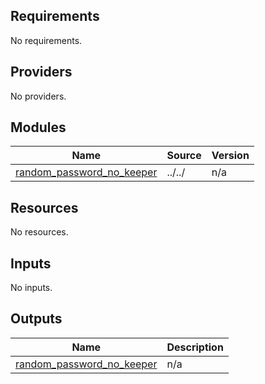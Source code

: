 <!-- BEGINNING OF PRE-COMMIT-TERRAFORM DOCS HOOK -->
## Requirements

No requirements.

## Providers

No providers.

## Modules

| Name | Source | Version |
|------|--------|---------|
| <a name="module_random_password_no_keeper"></a> [random\_password\_no\_keeper](#module\_random\_password\_no\_keeper) | ../../ | n/a |

## Resources

No resources.

## Inputs

No inputs.

## Outputs

| Name | Description |
|------|-------------|
| <a name="output_random_password_no_keeper"></a> [random\_password\_no\_keeper](#output\_random\_password\_no\_keeper) | n/a |

<!-- END OF PRE-COMMIT-TERRAFORM DOCS HOOK -->
